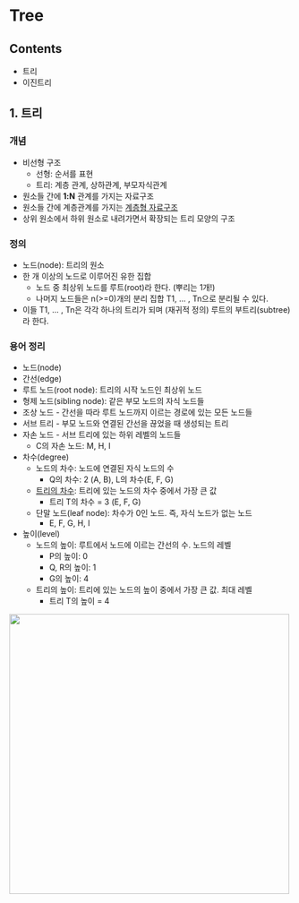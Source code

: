 # Tree

## Contents

* 트리
* 이진트리

## 1. 트리

### 개념
* 비선형 구조
  * 선형: 순서를 표현
  * 트리: 계층 관계, 상하관계, 부모자식관계
* 원소들 간에 **1:N** 관계를 가지는 자료구조
* 원소들 간에 계층관계를 가지는 <ins>계층형 자료구조</ins>
* 상위 원소에서 하위 원소로 내려가면서 확장되는 트리 모양의 구조

### 정의
* 노드(node): 트리의 원소
* 한 개 이상의 노드로 이루어진 유한 집합
  * 노드 중 최상위 노드를 루트(root)라 한다. (뿌리는 1개!)
  * 나머지 노드들은 n(>=0)개의 분리 집합 T1, ... , Tn으로 분리될 수 있다.
* 이들 T1, ... , Tn은 각각 하나의 트리가 되며 (재귀적 정의) 루트의 부트리(subtree)라 한다.

### 용어 정리
* 노드(node)
* 간선(edge)
* 루트 노드(root node): 트리의 시작 노드인 최상위 노드
* 형제 노드(sibling node): 같은 부모 노드의 자식 노드들
* 조상 노드 - 간선을 따라 루트 노드까지 이르는 경로에 있는 모든 노드들
* 서브 트리 - 부모 노드와 연결된 간선을 끊었을 때 생성되는 트리
* 자손 노드 - 서브 트리에 있는 하위 레벨의 노드들 <br>
  * C의 자손 노드: M, H, I
* 차수(degree)
  * 노드의 차수: 노드에 연결된 자식 노드의 수
    * Q의 차수: 2 (A, B), L의 차수(E, F, G)
  * <ins>트리의 차수</ins>: 트리에 있는 노드의 차수 중에서 가장 큰 값
    * 트리 T의 차수 = 3 (E, F, G)
  * 단말 노드(leaf node): 차수가 0인 노드. 즉, 자식 노드가 없는 노드
    * E, F, G, H, I
* 높이(level)
  * 노드의 높이: 루트에서 노드에 이르는 간선의 수. 노드의 레벨
    * P의 높이: 0
    * Q, R의 높이: 1
    * G의 높이: 4
  * 트리의 높이: 트리에 있는 노드의 높이 중에서 가장 큰 값. 최대 레벨
    * 트리 T의 높이 = 4

<img src = "https://img1.daumcdn.net/thumb/R1280x0/?scode=mtistory2&fname=https%3A%2F%2Fblog.kakaocdn.net%2Fdn%2FryOG0%2FbtrmEcL4r9d%2FmS6twvm9k5GYZZUONl3Ti0%2Fimg.png" width = 500>

